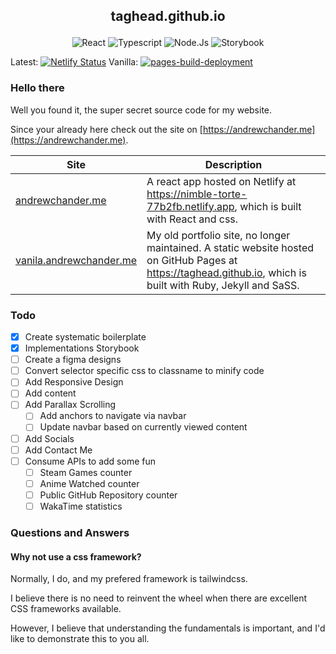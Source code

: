 ## <p style="text-align:center"> taghead.github.io </p>

<div style="text-align:center">
    <img alt="React" src="https://img.shields.io/badge/React-20232A?style=for-the-badge&logo=react&logoColor=61DAFB">
    <img alt="Typescript" src="https://img.shields.io/badge/TypeScript-007ACC?style=for-the-badge&logo=typescript&logoColor=white">
    <img alt="Node.Js" src="https://img.shields.io/badge/Node.js-43853D?style=for-the-badge&logo=node.js&logoColor=white">
    <img alt="Storybook" src="https://img.shields.io/badge/Storybook-BC6884?style=for-the-badge&logo=storybook&logoColor=white">
</div>

Latest: [![Netlify Status](https://api.netlify.com/api/v1/badges/0c28e0e2-f7ee-4f08-8556-045926fe76a4/deploy-status)](https://app.netlify.com/sites/nimble-torte-77b2fb/deploys)
Vanilla: [![pages-build-deployment](https://github.com/taghead/taghead.github.io/actions/workflows/pages/pages-build-deployment/badge.svg)](https://github.com/taghead/taghead.github.io/actions/workflows/pages/pages-build-deployment)

### Hello there

Well you found it, the super secret source code for my website.

Since your already here check out the site on [https://andrewchander.me](https://andrewchander.me).

| Site                                                        | Description                                                                                                                                                   |
| ----------------------------------------------------------- | ------------------------------------------------------------------------------------------------------------------------------------------------------------- |
| [andrewchander.me](https://andrewchander.me)                | A react app hosted on Netlify at https://nimble-torte-77b2fb.netlify.app, which is built with React and css.                                                  |
| [vanila.andrewchander.me](http://vanilla.andrewchander.me/) | My old portfolio site, no longer maintained. A static website hosted on GitHub Pages at https://taghead.github.io, which is built with Ruby, Jekyll and SaSS. |

### Todo

- [x] Create systematic boilerplate
- [x] Implementations Storybook
- [ ] Create a figma designs
- [ ] Convert selector specific css to classname to minify code
- [ ] Add Responsive Design
- [ ] Add content
- [ ] Add Parallax Scrolling
  - [ ] Add anchors to navigate via navbar
  - [ ] Update navbar based on currently viewed content
- [ ] Add Socials
- [ ] Add Contact Me
- [ ] Consume APIs to add some fun
  - [ ] Steam Games counter
  - [ ] Anime Watched counter
  - [ ] Public GitHub Repository counter
  - [ ] WakaTime statistics

### Questions and Answers

#### **Why not use a css framework?**

Normally, I do, and my prefered framework is tailwindcss.

I believe there is no need to reinvent the wheel when there are excellent CSS frameworks available.

However, I believe that understanding the fundamentals is important, and I'd like to demonstrate this to you all.
